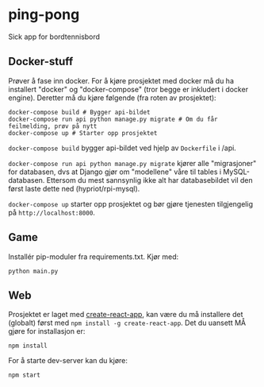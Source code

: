 # ping-pong
Sick app for bordtennisbord

## Docker-stuff
Prøver å fase inn docker. For å kjøre prosjektet med docker må du ha installert "docker" og "docker-compose" (tror begge er inkludert i docker engine). Deretter må du kjøre følgende (fra roten av prosjektet):

```
docker-compose build # Bygger api-bildet
docker-compose run api python manage.py migrate # Om du får feilmelding, prøv på nytt
docker-compose up # Starter opp prosjektet
```

`docker-compose build` bygger api-bildet ved hjelp av `Dockerfile` i /api.

`docker-compose run api python manage.py migrate` kjører alle "migrasjoner" for databasen, dvs at Django gjør om "modellene" våre til tables i MySQL-databasen. Ettersom du mest sannsynlig ikke alt har databasebildet vil den først laste dette ned (hypriot/rpi-mysql).

`docker-compose up` starter opp prosjektet og bør gjøre tjenesten tilgjengelig på `http://localhost:8000`.

## Game
Installér pip-moduler fra requirements.txt.
Kjør med:

```
python main.py
```

## Web
Prosjektet er laget med [create-react-app](https://github.com/facebookincubator/create-react-app), kan være du må installere det (globalt) først med `npm install -g create-react-app`.
Det du uansett MÅ gjøre for installasjon er:

```
npm install
```

For å starte dev-server kan du kjøre:

```
npm start
```
